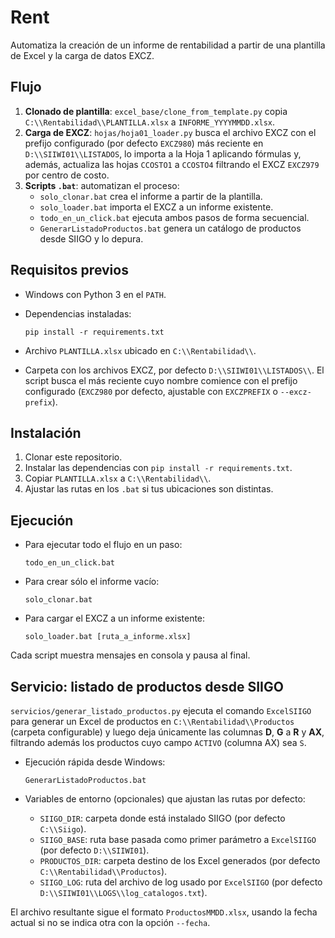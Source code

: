 # Rent

Automatiza la creación de un informe de rentabilidad a partir de una plantilla de Excel y la carga de datos EXCZ.

## Flujo

1. **Clonado de plantilla**: `excel_base/clone_from_template.py` copia `C:\\Rentabilidad\\PLANTILLA.xlsx` a `INFORME_YYYYMMDD.xlsx`.
2. **Carga de EXCZ**: `hojas/hoja01_loader.py` busca el archivo EXCZ con el prefijo configurado (por defecto `EXCZ980`) más reciente en `D:\\SIIWI01\\LISTADOS`, lo importa a la Hoja 1 aplicando fórmulas y, además, actualiza las hojas `CCOSTO1` a `CCOSTO4` filtrando el EXCZ `EXCZ979` por centro de costo.
3. **Scripts `.bat`**: automatizan el proceso:
   - `solo_clonar.bat` crea el informe a partir de la plantilla.
   - `solo_loader.bat` importa el EXCZ a un informe existente.
   - `todo_en_un_click.bat` ejecuta ambos pasos de forma secuencial.
   - `GenerarListadoProductos.bat` genera un catálogo de productos desde SIIGO y lo depura.

## Requisitos previos

- Windows con Python 3 en el `PATH`.
- Dependencias instaladas:

  ```
  pip install -r requirements.txt
  ```
- Archivo `PLANTILLA.xlsx` ubicado en `C:\\Rentabilidad\\`.
- Carpeta con los archivos EXCZ, por defecto `D:\\SIIWI01\\LISTADOS\\`. El script busca el más reciente cuyo nombre comience con el prefijo configurado (`EXCZ980` por defecto, ajustable con `EXCZPREFIX` o `--excz-prefix`).

## Instalación

1. Clonar este repositorio.
2. Instalar las dependencias con `pip install -r requirements.txt`.
3. Copiar `PLANTILLA.xlsx` a `C:\\Rentabilidad\\`.
4. Ajustar las rutas en los `.bat` si tus ubicaciones son distintas.

## Ejecución

- Para ejecutar todo el flujo en un paso:

  ```
  todo_en_un_click.bat
  ```

- Para crear sólo el informe vacío:

  ```
  solo_clonar.bat
  ```

- Para cargar el EXCZ a un informe existente:

  ```
  solo_loader.bat [ruta_a_informe.xlsx]
  ```

Cada script muestra mensajes en consola y pausa al final.

## Servicio: listado de productos desde SIIGO

`servicios/generar_listado_productos.py` ejecuta el comando `ExcelSIIGO` para
generar un Excel de productos en `C:\\Rentabilidad\\Productos` (carpeta
configurable) y luego deja únicamente las columnas **D**, **G** a **R** y
**AX**, filtrando además los productos cuyo campo `ACTIVO` (columna AX) sea
`S`.

- Ejecución rápida desde Windows:

  ```
  GenerarListadoProductos.bat
  ```

- Variables de entorno (opcionales) que ajustan las rutas por defecto:
  - `SIIGO_DIR`: carpeta donde está instalado SIIGO (por defecto `C:\\Siigo`).
  - `SIIGO_BASE`: ruta base pasada como primer parámetro a `ExcelSIIGO`
    (por defecto `D:\\SIIWI01`).
  - `PRODUCTOS_DIR`: carpeta destino de los Excel generados
    (por defecto `C:\\Rentabilidad\\Productos`).
  - `SIIGO_LOG`: ruta del archivo de log usado por `ExcelSIIGO`
    (por defecto `D:\\SIIWI01\\LOGS\\log_catalogos.txt`).

El archivo resultante sigue el formato `ProductosMMDD.xlsx`, usando la fecha
actual si no se indica otra con la opción `--fecha`.
